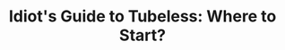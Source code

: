 ---
layout: community
category: community
title: "Idiot's Guide to Tubeless: Where to Start?"
description: "Is there an Idiot's Guide to Tubeless or good resource out there? I'm going to have a shop set me up tubeless and then maintain myself from there. I mostly have a ton of basic questions and concerns."
isTopLevel: false
isSingleLevel: false
isArticle: false
datePublished: 2022-06-22 10:41:00 +0300
dateModified: 2022-06-22 10:41:00 +0300
published: false
---